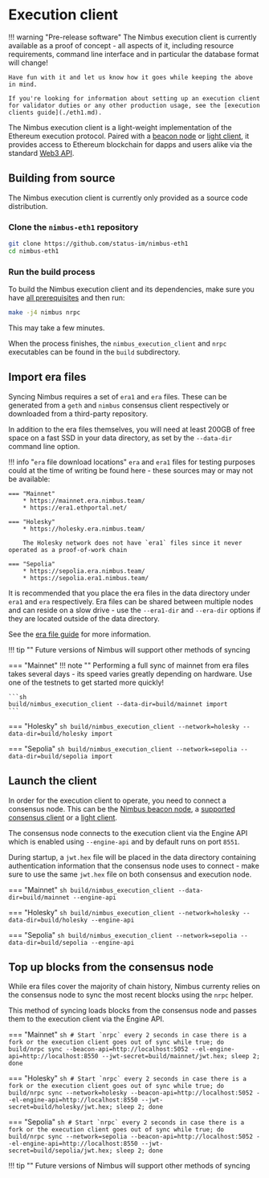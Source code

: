 # Execution client

!!! warning "Pre-release software"
    The Nimbus execution client is currently available as a proof of concept - all aspects of it, including resource requirements, command line interface and in particular the database format will change!

    Have fun with it and let us know how it goes while keeping the above in mind.

    If you're looking for information about setting up an execution client for validator duties or any other production usage, see the [execution clients guide](./eth1.md).

The Nimbus execution client is a light-weight implementation of the Ethereum execution protocol. Paired with a [beacon node](./quick-start.md) or [light client](./el-light-client.md), it provides access to Ethereum blockchain for dapps and users alike via the standard [Web3 API](https://ethereum.github.io/execution-apis/api-documentation/).

## Building from source

The Nimbus execution client is currently only provided as a source code distribution.

### Clone the `nimbus-eth1` repository

```sh
git clone https://github.com/status-im/nimbus-eth1
cd nimbus-eth1
```

### Run the build process

To build the Nimbus execution client and its dependencies, make sure you have [all prerequisites](./install.md) and then run:

```sh
make -j4 nimbus nrpc
```

This may take a few minutes.

When the process finishes, the `nimbus_execution_client` and `nrpc` executables can be found in the `build` subdirectory.

## Import era files

Syncing Nimbus requires a set of `era1` and `era` files. These can be generated from a `geth` and `nimbus` consensus client respectively or downloaded from a third-party repository.

In addition to the era files themselves, you will need at least 200GB of free space on a fast SSD in your data directory, as set by the `--data-dir` command line option.

!!! info "`era` file download locations"
    `era` and `era1` files for testing purposes could at the time of writing be found here - these sources may or may not be available:

    === "Mainnet"
        * https://mainnet.era.nimbus.team/
        * https://era1.ethportal.net/

    === "Holesky"
        * https://holesky.era.nimbus.team/

        The Holesky network does not have `era1` files since it never operated as a proof-of-work chain

    === "Sepolia"
        * https://sepolia.era.nimbus.team/
        * https://sepolia.era1.nimbus.team/

It is recommended that you place the era files in the data directory under `era1` and `era` respectively. Era files can be shared between multiple nodes and can reside on a slow drive - use the `--era1-dir` and `--era-dir` options if they are located outside of the data directory.

See the [era file guide](./era-store.md) for more information.

!!! tip ""
    Future versions of Nimbus will support other methods of syncing

=== "Mainnet"
    !!! note ""
        Performing a full sync of mainnet from era files takes several days - its speed varies greatly depending on hardware. Use one of the testnets to get started more quickly!

    ```sh
    build/nimbus_execution_client --data-dir=build/mainnet import
    ```


=== "Holesky"
    ```sh
    build/nimbus_execution_client --network=holesky --data-dir=build/holesky import
    ```

=== "Sepolia"
    ```sh
    build/nimbus_execution_client --network=sepolia --data-dir=build/sepolia import
    ```

## Launch the client

In order for the execution client to operate, you need to connect a consensus node. This can be the [Nimbus beacon node](./quick-start.md), a [supported consensus client](https://ethereum.org/en/developers/docs/nodes-and-clients/#consensus-clients) or a [light client](./el-light-client.md).

The consensus node connects to the execution client via the Engine API which is enabled using `--engine-api` and by default runs on port `8551`.

During startup, a `jwt.hex` file will be placed in the data directory containing authentication information that the consensus node uses to connect - make sure to use the same `jwt.hex` file on both consensus and execution node.

=== "Mainnet"
    ```sh
    build/nimbus_execution_client --data-dir=build/mainnet --engine-api
    ```

=== "Holesky"
    ```sh
    build/nimbus_execution_client --network=holesky --data-dir=build/holesky --engine-api
    ```

=== "Sepolia"
    ```sh
    build/nimbus_execution_client --network=sepolia --data-dir=build/sepolia --engine-api
    ```

## Top up blocks from the consensus node

While era files cover the majority of chain history, Nimbus currenty relies on the consensus node to sync the most recent blocks using the `nrpc` helper.

This method of syncing loads blocks from the consensus node and passes them to the execution client via the Engine API.

=== "Mainnet"
    ```sh
    # Start `nrpc` every 2 seconds in case there is a fork or the execution client goes out of sync
    while true; do build/nrpc sync --beacon-api=http://localhost:5052 --el-engine-api=http://localhost:8550 --jwt-secret=build/mainnet/jwt.hex; sleep 2; done
    ```

=== "Holesky"
    ```sh
    # Start `nrpc` every 2 seconds in case there is a fork or the execution client goes out of sync
    while true; do build/nrpc sync --network=holesky --beacon-api=http://localhost:5052 --el-engine-api=http://localhost:8550 --jwt-secret=build/holesky/jwt.hex; sleep 2; done
    ```

=== "Sepolia"
    ```sh
    # Start `nrpc` every 2 seconds in case there is a fork or the execution client goes out of sync
    while true; do build/nrpc sync --network=sepolia --beacon-api=http://localhost:5052 --el-engine-api=http://localhost:8550 --jwt-secret=build/sepolia/jwt.hex; sleep 2; done
    ```

!!! tip ""
    Future versions of Nimbus will support other methods of syncing

